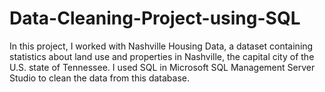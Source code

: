 # Data-Cleaning-Project-using-SQL
In this project, I worked with Nashville Housing Data, a dataset containing statistics about land use and properties in Nashville, the capital city of the U.S. state of Tennessee.  I used SQL in Microsoft SQL Management Server Studio to clean the data from this database.

